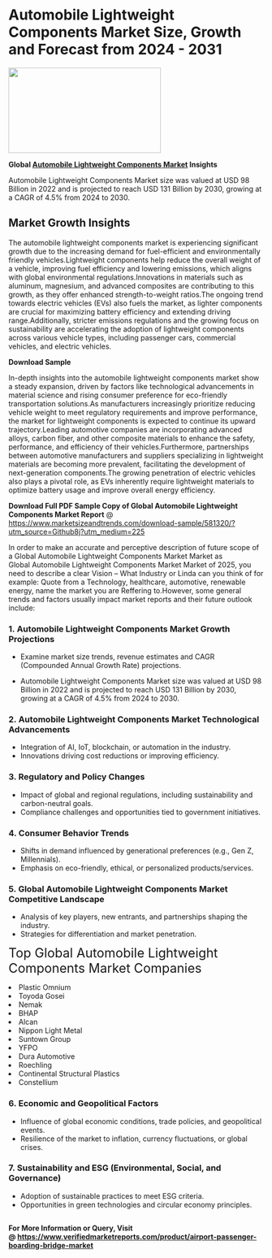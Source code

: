 <H1>Automobile Lightweight Components Market Size, Growth and Forecast from 2024 - 2031</H1><img class="aligncenter size-medium wp-image-584254" src="https://thirdeyenews.in/wp-content/uploads/2024/09/Global-Market-Research-300x168.jpeg" alt="" width="300" height="168" /><p><strong>Global&nbsp;<a href="https://www.marketsizeandtrends.com/download-sample/581320/?utm_source=Github8j?utm_medium=225">Automobile Lightweight Components Market</a> Insights</strong></p><p>Automobile Lightweight Components Market size was valued at USD 98 Billion in 2022 and is projected to reach USD 131 Billion by 2030, growing at a CAGR of 4.5% from 2024 to 2030.</p><p><h2>Market Growth Insights</h2> <p>The automobile lightweight components market is experiencing significant growth due to the increasing demand for fuel-efficient and environmentally friendly vehicles.Lightweight components help reduce the overall weight of a vehicle, improving fuel efficiency and lowering emissions, which aligns with global environmental regulations.Innovations in materials such as aluminum, magnesium, and advanced composites are contributing to this growth, as they offer enhanced strength-to-weight ratios.The ongoing trend towards electric vehicles (EVs) also fuels the market, as lighter components are crucial for maximizing battery efficiency and extending driving range.Additionally, stricter emissions regulations and the growing focus on sustainability are accelerating the adoption of lightweight components across various vehicle types, including passenger cars, commercial vehicles, and electric vehicles.</p> <p><strong>Download Sample</strong></p> <p>In-depth insights into the automobile lightweight components market show a steady expansion, driven by factors like technological advancements in material science and rising consumer preference for eco-friendly transportation solutions.As manufacturers increasingly prioritize reducing vehicle weight to meet regulatory requirements and improve performance, the market for lightweight components is expected to continue its upward trajectory.Leading automotive companies are incorporating advanced alloys, carbon fiber, and other composite materials to enhance the safety, performance, and efficiency of their vehicles.Furthermore, partnerships between automotive manufacturers and suppliers specializing in lightweight materials are becoming more prevalent, facilitating the development of next-generation components.The growing penetration of electric vehicles also plays a pivotal role, as EVs inherently require lightweight materials to optimize battery usage and improve overall energy efficiency.</p> <p><span class=""><strong>Download Full PDF Sample Copy of Global Automobile Lightweight Components Market Report</strong> @ <a href="https://www.marketsizeandtrends.com/download-sample/581320/?utm_source=Github8j?utm_medium=225" target="_blank">https://www.marketsizeandtrends.com/download-sample/581320/?utm_source=Github8j?utm_medium=225</a></span></p><p>In order to make an accurate and perceptive description of future scope of a Global&nbsp;Automobile Lightweight Components Market Market as Global&nbsp;Automobile Lightweight Components Market Market of 2025, you need to describe a clear Vision &ndash; What Industry or Linda can you think of for example: Quote from a Technology, healthcare, automotive, renewable energy, name the market you are Reffering to.However, some general trends and factors usually impact market reports and their future outlook include:</p><h3>1.&nbsp;<strong>Automobile Lightweight Components Market Growth Projections</strong></h3><ul><li>Examine market size trends, revenue estimates and CAGR (Compounded Annual Growth Rate) projections.</li><li><p>Automobile Lightweight Components Market size was valued at USD 98 Billion in 2022 and is projected to reach USD 131 Billion by 2030, growing at a CAGR of 4.5% from 2024 to 2030.</p></li></ul><h3>2.&nbsp;<strong>Automobile Lightweight Components Market Technological Advancements</strong></h3><ul><li>Integration of AI, IoT, blockchain, or automation in the industry.</li><li>Innovations driving cost reductions or improving efficiency.</li></ul><h3>3.&nbsp;<strong>Regulatory and Policy Changes</strong></h3><ul><li>Impact of global and regional regulations, including sustainability and carbon-neutral goals.</li><li>Compliance challenges and opportunities tied to government initiatives.</li></ul><h3>4.&nbsp;<strong>Consumer Behavior Trends</strong></h3><ul><li>Shifts in demand influenced by generational preferences (e.g., Gen Z, Millennials).</li><li>Emphasis on eco-friendly, ethical, or personalized products/services.</li></ul><h3>5.&nbsp;<strong>Global Automobile Lightweight Components Market Competitive Landscape</strong></h3><ul><li>Analysis of key players, new entrants, and partnerships shaping the industry.</li><li>Strategies for differentiation and market penetration.</li></ul><p data-pm-slice="1 1 []"><span style="color: inherit; font-family: inherit; font-size: 25px;">Top Global Automobile Lightweight Components Market Companies</span></p><div class="" data-test-id=""><p><li>Plastic Omnium</li><li> Toyoda Gosei</li><li> Nemak</li><li> BHAP</li><li> Alcan</li><li> Nippon Light Metal</li><li> Suntown Group</li><li> YFPO</li><li> Dura Automotive</li><li> Roechling</li><li> Continental Structural Plastics</li><li> Constellium</li></p></div><h3>6.&nbsp;<strong>Economic and Geopolitical Factors</strong></h3><ul><li>Influence of global economic conditions, trade policies, and geopolitical events.</li><li>Resilience of the market to inflation, currency fluctuations, or global crises.</li></ul><h3>7.&nbsp;<strong>Sustainability and ESG (Environmental, Social, and Governance)</strong></h3><ul><li>Adoption of sustainable practices to meet ESG criteria.</li><li>Opportunities in green technologies and circular economy principles.</li></ul><h2><strong style="font-size: 14px;">For More Information or Query, Visit @&nbsp;</strong><a style="background-color: #ffffff; font-size: 14px;" href="https://www.marketsizeandtrends.com/report/automobile-lightweight-components-market/" target="_blank">https://www.verifiedmarketreports.com/product/airport-passenger-boarding-bridge-market</a></h2>